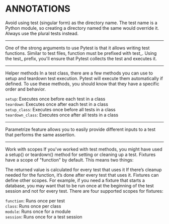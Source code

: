 # ANNOTATIONS

Avoid using test (singular form) as the directory name. The test name is a Python module, so creating a directory named the same would override it. Always use the plural tests instead.

---

One of the strong arguments to use Pytest is that it allows writing test functions. Similar to test files, function must be prefixed with test_. Using the test_ prefix, you'll ensure that Pytest collects the test and executes it.

---

Helper methods
In a test class, there are a few methods you can use to setup and teardown test execution. Pytest will execute them automatically if defined. To use these methods, you should know that they have a specific order and behavior.

`setup`: Executes once before each test in a class  
`teardown`: Executes once after each test in a class  
`setup_class`: Executes once before all tests in a class  
`teardown_class`: Executes once after all tests in a class  

---

Parametrize feature allows you to easily provide different inputs to a test that performs the same assertion.

---

Work with scopes
If you've worked with test methods, you might have used a setup() or teardown() method for setting or cleaning up a test. Fixtures have a scope of "function" by default. This means two things:

The returned value is calculated for every test that uses it
If there’s cleanup needed for the function, it’s done after every test that uses it.
Fixtures can define other scopes. For example, if you need a fixture that starts a database, you may want that to be run once at the beginning of the test session and not for every test. There are four supported scopes for fixtures:

`function`: Runs once per test  
`class`: Runs once per class  
`module`: Runs once for a module  
`session`: Runs once for a test session  
